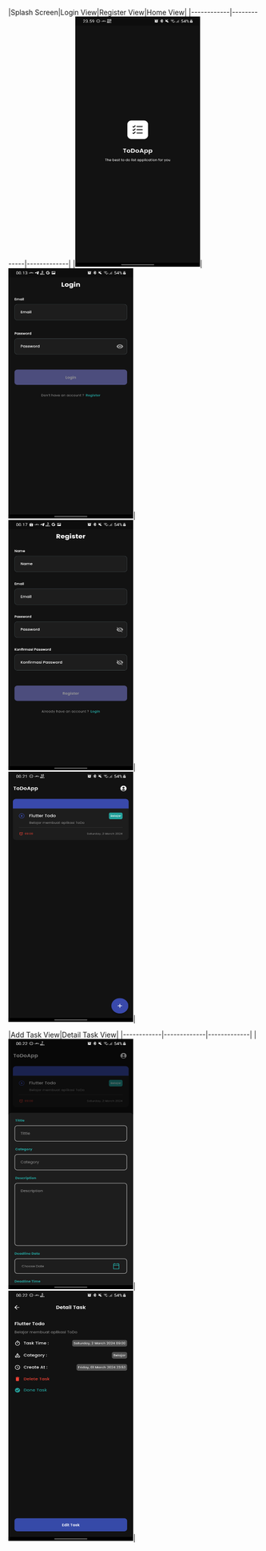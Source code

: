 
|Splash Screen|Login View|Register View|Home View|
|------------|-------------|-------------|
|<img src="assets/images/splashscreen.png" width="250" height="500">|<img src="assets/images/login.png" width="250" height="500">|<img src="assets/images/register.png" width="250" height="500">|<img src="assets/images/home.png" width="250" height="500">|

|Add Task View|Detail Task View|
|------------|-------------|-------------|
|<img src="assets/images/add-task.png" width="250" height="500">|<img src="assets/images/detail-task.png" width="250" height="500">|